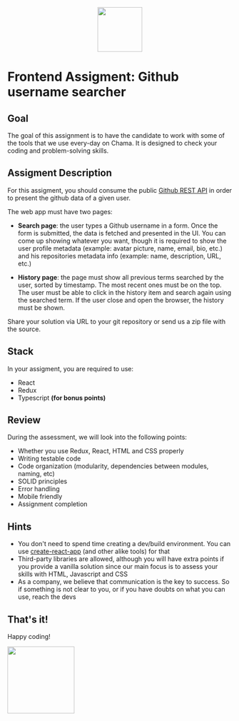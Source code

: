 <p align="center">
<img src="https://avatars0.githubusercontent.com/u/26920098?s=200&v=4" width="100" height="100" />
</p>

# Frontend Assigment: Github username searcher

## Goal

The goal of this assignment is to have the candidate to work with some of the tools that we use every-day on Chama. It is designed to check your coding and problem-solving skills.


## Assigment Description

For this assigment, you should consume the public [Github REST API](https://docs.github.com/en/free-pro-team@latest/rest/overview/endpoints-available-for-github-apps#users) in order to present the github data of a given user.

The web app must have two pages:

- <b>Search page</b>: the user types a Github username in a form. Once the form is submitted, the data is fetched and presented in the UI. You can come up showing whatever you want, though it is required to show the user profile metadata (example: avatar picture, name, email, bio, etc.) and his repositories metadata info (example: name, description, URL, etc.)

- <b>History page</b>: the page must show all previous terms searched by the user, sorted by timestamp. The most recent ones must be on the top. The user must be able to click in the history item and search again using the searched term. If the user close and open the browser, the history must be shown.

Share your solution via URL to your git repository or send us a zip file with the source.


## Stack

In your assigment, you are required to use:
- React
- Redux
- Typescript <b>(for bonus points)</b>

## Review

During the assessment, we will look into the following points:

* Whether you use Redux, React, HTML and CSS properly
* Writing testable code
* Code organization (modularity, dependencies between modules, naming, etc)
* SOLID principles
* Error handling
* Mobile friendly
* Assignment completion

## Hints

* You don't need to spend time creating a dev/build environment. You can use [create-react-app](https://github.com/facebookincubator/create-react-app) (and other alike tools) for that
* Third-party libraries are allowed, although you will have extra points if you provide a vanilla solution since our main focus is to assess your skills with HTML, Javascript and CSS
* As a company, we believe that communication is the key to success. So if something is not clear to you, or if you have doubts on what you can use, reach the devs


## That's it!

Happy coding!

<img src="https://user-images.githubusercontent.com/5693916/30273942-84252588-96fb-11e7-9420-5516b92cb1f7.gif" data-canonical-src="https://user-images.githubusercontent.com/5693916/30273942-84252588-96fb-11e7-9420-5516b92cb1f7.gif" width="150" height="150" />

